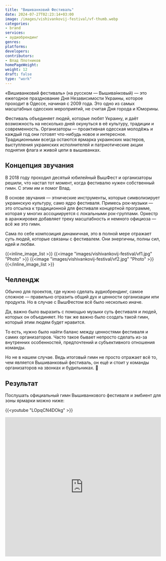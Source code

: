```yaml
---
title: "Вишиванковий Фестиваль"
date: 2024-07-27T02:23:14+03:00
image: /images/vishivankovij-festival/vf-thumb.webp
categories:
- brand
services:
- аудиобрендинг
genres:
platforms:
developers:
contributors:
- Влад Плотников
homePageWeight:
weight: 12
draft: false
type: "work"
---
```


«Вишиванковий фестиваль» (на русском — Вышива́нковый) — это ежегодное празднование Дня Независимости Украины, которое проходит в Одессе, начиная с 2009 года. Это одно из самых масштабных одесских мероприятий, не считая Дня города и Юморины.

Фестиваль объединяет людей, которые любят Украину, и даёт возможность на несколько дней окунуться в её культуру, традиции и современность. Организаторы — проактивная одесская молодёжь и каждый год они готовят что-нибудь новое и интересное. Традиционными всегда остаются ярмарка украинских мастеров, выступления украинских исполнителей и патриотические акции поднятия флага и живой цепи в вышиванках.

## Концепция звучания

В 2018 году проходил десятый юбилейный ВышФест и организаторы решили, что настал тот момент, когда фестивалю нужен собственный гимн. С этим им и помог Влад.

В основе звучания — этнические инструменты, которые символизирует украинскую культуру, само ядро фестиваля. Примесь рок-музыки — это отсылка к традиционной для фестиваля концертной программе, которая у многих ассоциируется с локальными рок-группами. Оркестр в аранжировке добавляет треку масштабность и немного официоза — всё же это гимн.

Сама по себе композиция динамичная, это в полной мере отражает суть людей, которые связаны с фестивалем. Они энергичны, полны сил, идей и любви.

{{<inline_image_list >}}
{{<image "images/vishivankovij-festival/vf1.jpg" "Photo"  >}}
{{<image "images/vishivankovij-festival/vf2.jpg" "Photo"  >}}
{{</inline_image_list >}}

## Челлендж

Обычно для проектов, где нужно сделать аудиобрендинг, самое сложное — правильно отразить общий дух и ценности организации или продукта. Но в случае с ВышФестом всё было несколько иначе.

Да, важно было выразить с помощью музыки суть фестиваля и людей, которых он объединяет. Но так же важно было создать такой гимн, который этим людям будет нравится.

То есть, нужно было найти баланс между ценностями фестиваля и самих организаторов. Часто такое бывает непросто сделать из-за внутренних особенностей, предпочтений и субъективного отношения команды.

Но не в нашем случае. Ведь итоговый гимн не просто отражает всё то, чем является Вышиванковый фестиваль, он ещё и стоит у команды организаторов на звонках и будильниках. 🙂

## Результат

Послушать официальный гимн Вышиванкового фестиваля и эмбиент для зоны ярмарки можно ниже:

{{<youtube "LOpqCN4DOkg" >}}
<br>
<iframe loading="lazy" width="100%" height="450" scrolling="no" frameborder="no" allow="autoplay" src="https://w.soundcloud.com/player/?url=https%3A//api.soundcloud.com/playlists/579890934&amp;color=%23f23b0d&amp;auto_play=false&amp;hide_related=false&amp;show_comments=true&amp;show_user=true&amp;show_reposts=false&amp;show_teaser=true"></iframe>
